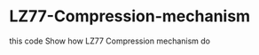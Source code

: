 LZ77-Compression-mechanism
==========================

this code Show how LZ77 Compression mechanism do
